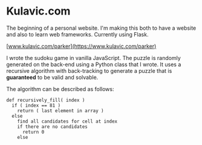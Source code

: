 # Kulavic.com

The beginning of a personal website. I'm making this both to have a website and also to learn web frameworks. Currently using Flask.

[www.kulavic.com/parker](https://www.kulavic.com/parker)

I wrote the sudoku game in vanilla JavaScript. The puzzle is randomly generated on the back-end using a Python class that I wrote. It uses a recursive algorithm with back-tracking to generate a puzzle that is <strong>guaranteed</strong> to be valid and solvable.

The algorithm can be described as follows:
```
def recursively_fill( index )
  if ( index == 81 )
    return ( last element in array )
  else 
    find all candidates for cell at index
    if there are no candidates 
      return 0
    else
 
